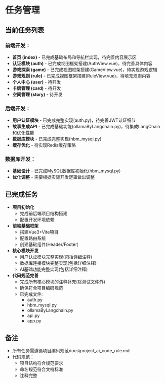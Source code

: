 # 任务管理

## 当前任务列表

### 前端开发：
- **首页 (index)** - 已完成基础布局和导航栏实现，待完善内容展示区
- **认证模块 (auth)** - 已完成视图框架搭建(AuthView.vue)，待完善具体内容
- **游戏探索 (game)** - 已完成视图框架搭建(GameView.vue)，待实现游戏逻辑
- **游戏规则 (rule)** - 已完成视图框架搭建(RuleView.vue)，待填充规则内容
- **个人中心 (user)** - 待开发
- **卡牌管理 (card)** - 待开发
- **空间管理 (story)** - 待开发

### 后端开发：
- **用户认证模块** - 已完成完整实现(auth.py)，待完善JWT认证细节
- **故事生成API** - 已完成基础功能(ollamaByLangchain.py)，待集成LangChain和优化性能
- **数据库模块** - 已完成完整实现(hbm_mysql.py)
- **缓存优化** - 待实现Redis缓存策略

### 数据库开发：
- **基础设计** - 已完成MySQL数据库初始化(hbm_mysql.py)
- **优化调整** - 需要根据实际开发逻辑做出调整

## 已完成任务
- **项目初始化**
  - 完成前后端项目结构搭建
  - 配置开发环境依赖
- **前端基础框架**
  - 搭建Vue3+Vite项目
  - 配置路由系统
  - 创建基础组件(Header/Footer)
- **核心模块开发**
  - 用户认证模块完整实现(包括详细注释)
  - 数据库连接模块完整实现(包括详细注释)
  - AI基础功能完整实现(包括详细注释)
- **代码规范完善**
  - 完成所有核心模块的注释补充(除测试文件外)
  - 确保符合项目编码规范
  - 已完成文件:
    - auth.py
    - hbm_mysql.py
    - ollamaByLangchain.py
    - api.py
    - app.py

## 备注
- 所有任务需遵循项目编码规范docs\project_ai_code_rule.md
- 代码规范：
  - 项目结构符合规范要求
  - 命名规范符合文档标准
  - 注释完整